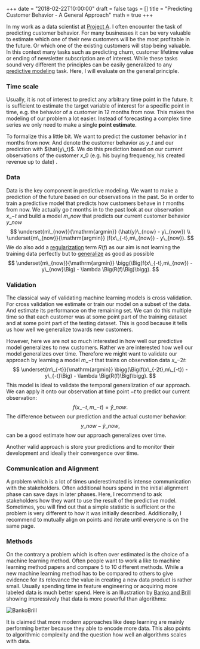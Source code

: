 +++
date = "2018-02-22T10:00:00"
draft = false
tags = []
title = "Predicting Customer Behavior - A General Approach"
math = true
+++

In my work as a data scientist at [Project A](https://www.project-a.com/). I often encounter the task of predicting customer behavior. For many businesses it can be very valuable to estimate which one of their new customers will be the most profitable in the future. Or which one of the existing customers will stop being valuable. In this context many tasks such as predicting churn, customer lifetime value or ending of newsletter subscription are of interest. While these tasks sound very different the principles can be easily generalized to any [predictive modeling](https://en.wikipedia.org/wiki/Predictive_analytics) task. Here, I will evaluate on the general principle.

### Time scale

Usually, it is not of interest to predict any arbitrary time point in the future. It is sufficient to estimate the target variable of interest for a specific point in time, e.g. the behavior of a customer in 12 months from now. This makes the modeling of our problem a lot easier. Instead of forecasting a complex time series we only need to make a single **point estimate**. 

To formalize this a little bit. We want to predict the customer behavior in $t$ months from now. And denote the customer behavior as $y\_t$ and our prediction with $\hat{y\_t}$. We do this prediction based on our current observations of the customer $x\_0$ (e.g. his buying frequency, his created revenue up to date) . 

### Data

Data is the key component in predictive modeling. We want to make a prediction of the future based on our observations in the past. So in order to train a predictive model that predicts how customers behave in $t$ months from now. We actually go $t$ months in to the past look at our observation $x\_{-t}$ and build a model $m\_{now}$ that predicts our current customer behavior $y\_{now}$
$$
\underset{m\_{now}}{\mathrm{argmin}} (\hat{y}\_{now} - y\_{now}) \\
\underset{m\_{now}}{\mathrm{argmin}} (f(x\_{-t},m\_{now}) - y\_{now}).
$$
We do also add a [regularization](https://en.wikipedia.org/wiki/Regularization\_(mathematics)) term $R(f)$ as our aim is not learning the training data perfectly but to [generalize](https://en.wikipedia.org/wiki/Generalization\_error) as good as possible
$$
\underset{m\_{now}}{\mathrm{argmin}} \bigg(\Big(f(x\_{-t},m\_{now}) - y\_{now}\Big) - \lambda \Big(R(f)\Big)\bigg).
$$

###  Validation

The classical way of validating machine learning models is cross validation. For cross validation we estimate or train our model on a subset of the data. And estimate its performance on the remaining set. We can do this multiple time so that each customer was at some point part of the training dataset and at some point part of the testing dataset. This is good because it tells us how well we generalize towards new customers. 

However, here we are not so much interested in how well our predictive model generalizes to new customers. Rather we are interested how well our model generalizes over time.  Therefore we might want to validate our approach by learning a model $m\_{-t}$ that trains on observation data $x\_{-2t}$:
$$
\underset{m\_{-t}}{\mathrm{argmin}} \bigg(\Big(f(x\_{-2t},m\_{-t}) - y\_{-t}\Big) - \lambda \Big(R(f)\Big)\bigg).
$$
This model is ideal to validate the temporal generalization of our approach. We can apply it onto our observation at time point $-t$ to predict our current observation:
$$
f(x\_{-t},m\_{-t}) = \hat{y}\_{now} .
$$
The difference between our prediction and the actual customer behavior:
$$
{y}\_{now} - \hat{y}\_{now} ,
$$
can be a good estimate how our approach generalizes over time. 

Another valid approach is store your predictions and to monitor their development and ideally their convergence over time.

### Communication and Alignment

A problem which is a lot of times underestimated is intense communication with the stakeholders. Often additional hours spend in the initial alignment phase can save days in later phases. Here, I recommend to ask stakeholders how they want to use the result of the predictive model. Sometimes, you will find out that a simple statistic is sufficient or the problem is very different to how it was initially described. Additionally, I recommend to mutually align on points and iterate until everyone is on the same page.       

### Methods

On the contrary a problem which is often over estimated is the choice of a machine learning method. Often people want to work a like to machine learning method papers and compare 5 to 10 different methods. While a new machine learning method has to be compared to others to give evidence for its relevance the value in creating a new data product is rather small. Usually spending time in feature engineering or acquiring more labeled data is much better spend. Here is an Illustration by [Banko and Brill](http://www.aclweb.org/anthology/P01-1005) showing impressively that data is more powerful than algorithms:

![BankoBrill](/img/BankoBrill.png) 

It is claimed that more modern approaches like deep learning are mainly performing better because they able to encode more data. This also points to algorithmic complexity and the question how well an algorithms scales with data.

